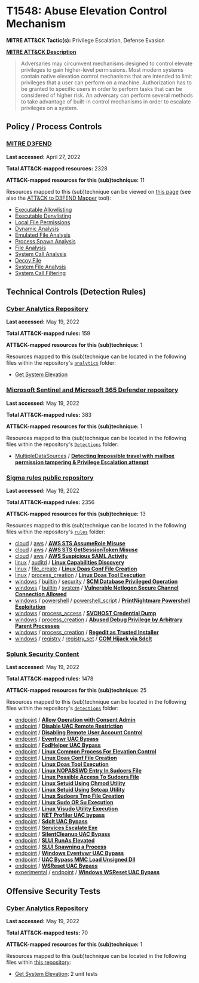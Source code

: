 # T1548: Abuse Elevation Control Mechanism
**MITRE ATT&CK Tactic(s):** Privilege Escalation, Defense Evasion

**[MITRE ATT&CK Description](https://attack.mitre.org/techniques/T1548)**
<blockquote>Adversaries may circumvent mechanisms designed to control elevate privileges to gain higher-level permissions. Most modern systems contain native elevation control mechanisms that are intended to limit privileges that a user can perform on a machine. Authorization has to be granted to specific users in order to perform tasks that can be considered of higher risk. An adversary can perform several methods to take advantage of built-in control mechanisms in order to escalate privileges on a system.</blockquote>

## Policy / Process Controls
### [MITRE D3FEND](https://d3fend.mitre.org/)
**Last accessed:** April 27, 2022

**Total ATT&CK-mapped resources:** 2328

**ATT&CK-mapped resources for this (sub)technique:** 11

Resources mapped to this (sub)technique can be viewed on [this page](https://d3fend.mitre.org/) (see also the [ATT&CK to D3FEND Mapper](https://d3fend.mitre.org/tools/attack-mapper) tool):

* [Executable Allowlisting](https://d3fend.mitre.org/techniques/d3f:ExecutableAllowlisting)
* [Executable Denylisting](https://d3fend.mitre.org/techniques/d3f:ExecutableDenylisting)
* [Local File Permissions](https://d3fend.mitre.org/techniques/d3f:LocalFilePermissions)
* [Dynamic Analysis](https://d3fend.mitre.org/techniques/d3f:DynamicAnalysis)
* [Emulated File Analysis](https://d3fend.mitre.org/techniques/d3f:EmulatedFileAnalysis)
* [Process Spawn Analysis](https://d3fend.mitre.org/techniques/d3f:ProcessSpawnAnalysis)
* [File Analysis](https://d3fend.mitre.org/techniques/d3f:FileAnalysis)
* [System Call Analysis](https://d3fend.mitre.org/techniques/d3f:SystemCallAnalysis)
* [Decoy File](https://d3fend.mitre.org/techniques/d3f:DecoyFile)
* [System File Analysis](https://d3fend.mitre.org/techniques/d3f:SystemFileAnalysis)
* [System Call Filtering](https://d3fend.mitre.org/techniques/d3f:SystemCallFiltering)

## Technical Controls (Detection Rules)
### [Cyber Analytics Repository](https://car.mitre.org)
**Last accessed:** May 19, 2022

**Total ATT&CK-mapped rules:** 159

**ATT&CK-mapped resources for this (sub)technique:** 1

Resources mapped to this (sub)technique can be located in the following files within the repository's <code>[analytics](https://github.com/mitre-attack/car/blob/master/analytics)</code> folder:

* [Get System Elevation](https://github.com/mitre-attack/car/tree/master/analytics/CAR-2021-02-002.yaml)

### [Microsoft Sentinel and Microsoft 365 Defender repository](https://github.com/Azure/Azure-Sentinel)
**Last accessed:** May 19, 2022

**Total ATT&CK-mapped rules:** 383

**ATT&CK-mapped resources for this (sub)technique:** 1

Resources mapped to this (sub)technique can be located in the following files within the repository's <code>[Detections](https://github.com/Azure/Azure-Sentinel/tree/master/Detections)</code> folder:

* [MultipleDataSources](https://github.com/Azure/Azure-Sentinel/tree/master/Detections/MultipleDataSources/) / **[Detecting Impossible travel with mailbox permission tampering & Privilege Escalation attempt](https://github.com/Azure/Azure-Sentinel/blob/master/Detections/MultipleDataSources/MailBoxTampering.yaml)**

### [Sigma rules public repository](https://github.com/SigmaHQ/sigma)
**Last accessed:** May 19, 2022

**Total ATT&CK-mapped rules:** 2356

**ATT&CK-mapped resources for this (sub)technique:** 13

Resources mapped to this (sub)technique can be located in the following files within the repository's <code>[rules](https://github.com/SigmaHQ/sigma/tree/master/rules)</code> folder:

* [cloud](https://github.com/SigmaHQ/sigma/tree/master/rules/cloud/) / [aws](https://github.com/SigmaHQ/sigma/tree/master/rules/cloud/aws/) / **[AWS STS AssumeRole Misuse](https://github.com/SigmaHQ/sigma/blob/master/rules/cloud/aws/aws_sts_assumerole_misuse.yml)**
* [cloud](https://github.com/SigmaHQ/sigma/tree/master/rules/cloud/) / [aws](https://github.com/SigmaHQ/sigma/tree/master/rules/cloud/aws/) / **[AWS STS GetSessionToken Misuse](https://github.com/SigmaHQ/sigma/blob/master/rules/cloud/aws/aws_sts_getsessiontoken_misuse.yml)**
* [cloud](https://github.com/SigmaHQ/sigma/tree/master/rules/cloud/) / [aws](https://github.com/SigmaHQ/sigma/tree/master/rules/cloud/aws/) / **[AWS Suspicious SAML Activity](https://github.com/SigmaHQ/sigma/blob/master/rules/cloud/aws/aws_suspicious_saml_activity.yml)**
* [linux](https://github.com/SigmaHQ/sigma/tree/master/rules/linux/) / [auditd](https://github.com/SigmaHQ/sigma/tree/master/rules/linux/auditd/) / **[Linux Capabilities Discovery](https://github.com/SigmaHQ/sigma/blob/master/rules/linux/auditd/lnx_auditd_capabilities_discovery.yml)**
* [linux](https://github.com/SigmaHQ/sigma/tree/master/rules/linux/) / [file_create](https://github.com/SigmaHQ/sigma/tree/master/rules/linux/file_create/) / **[Linux Doas Conf File Creation](https://github.com/SigmaHQ/sigma/blob/master/rules/linux/file_create/lnx_doas_conf_creation.yml)**
* [linux](https://github.com/SigmaHQ/sigma/tree/master/rules/linux/) / [process_creation](https://github.com/SigmaHQ/sigma/tree/master/rules/linux/process_creation/) / **[Linux Doas Tool Execution](https://github.com/SigmaHQ/sigma/blob/master/rules/linux/process_creation/proc_creation_lnx_doas_execution.yml)**
* [windows](https://github.com/SigmaHQ/sigma/tree/master/rules/windows/) / [builtin](https://github.com/SigmaHQ/sigma/tree/master/rules/windows/builtin/) / [security](https://github.com/SigmaHQ/sigma/tree/master/rules/windows/builtin/security/) / **[SCM Database Privileged Operation](https://github.com/SigmaHQ/sigma/blob/master/rules/windows/builtin/security/win_scm_database_privileged_operation.yml)**
* [windows](https://github.com/SigmaHQ/sigma/tree/master/rules/windows/) / [builtin](https://github.com/SigmaHQ/sigma/tree/master/rules/windows/builtin/) / [system](https://github.com/SigmaHQ/sigma/tree/master/rules/windows/builtin/system/) / **[Vulnerable Netlogon Secure Channel Connection Allowed](https://github.com/SigmaHQ/sigma/blob/master/rules/windows/builtin/system/win_vul_cve_2020_1472.yml)**
* [windows](https://github.com/SigmaHQ/sigma/tree/master/rules/windows/) / [powershell](https://github.com/SigmaHQ/sigma/tree/master/rules/windows/powershell/) / [powershell_script](https://github.com/SigmaHQ/sigma/tree/master/rules/windows/powershell/powershell_script/) / **[PrintNightmare Powershell Exploitation](https://github.com/SigmaHQ/sigma/blob/master/rules/windows/powershell/powershell_script/posh_ps_invoke_nightmare.yml)**
* [windows](https://github.com/SigmaHQ/sigma/tree/master/rules/windows/) / [process_access](https://github.com/SigmaHQ/sigma/tree/master/rules/windows/process_access/) / **[SVCHOST Credential Dump](https://github.com/SigmaHQ/sigma/blob/master/rules/windows/process_access/proc_access_win_svchost_cred_dump.yml)**
* [windows](https://github.com/SigmaHQ/sigma/tree/master/rules/windows/) / [process_creation](https://github.com/SigmaHQ/sigma/tree/master/rules/windows/process_creation/) / **[Abused Debug Privilege by Arbitrary Parent Processes](https://github.com/SigmaHQ/sigma/blob/master/rules/windows/process_creation/proc_creation_win_abusing_debug_privilege.yml)**
* [windows](https://github.com/SigmaHQ/sigma/tree/master/rules/windows/) / [process_creation](https://github.com/SigmaHQ/sigma/tree/master/rules/windows/process_creation/) / **[Regedit as Trusted Installer](https://github.com/SigmaHQ/sigma/blob/master/rules/windows/process_creation/proc_creation_win_susp_regedit_trustedinstaller.yml)**
* [windows](https://github.com/SigmaHQ/sigma/tree/master/rules/windows/) / [registry](https://github.com/SigmaHQ/sigma/tree/master/rules/windows/registry/) / [registry_set](https://github.com/SigmaHQ/sigma/tree/master/rules/windows/registry/registry_set/) / **[COM Hijack via Sdclt](https://github.com/SigmaHQ/sigma/blob/master/rules/windows/registry/registry_set/registry_set_comhijack_sdclt.yml)**

### [Splunk Security Content](https://github.com/splunk/security_content)
**Last accessed:** May 19, 2022

**Total ATT&CK-mapped rules:** 1478

**ATT&CK-mapped resources for this (sub)technique:** 25

Resources mapped to this (sub)technique can be located in the following files within the repository's <code>[detections](https://github.com/splunk/security_content/tree/develop/detections)</code> folder:

* [endpoint](https://github.com/splunk/security_content/tree/develop/detections/endpoint/) / **[Allow Operation with Consent Admin](https://github.com/splunk/security_content/blob/develop/detections/endpoint/allow_operation_with_consent_admin.yml)**
* [endpoint](https://github.com/splunk/security_content/tree/develop/detections/endpoint/) / **[Disable UAC Remote Restriction](https://github.com/splunk/security_content/blob/develop/detections/endpoint/disable_uac_remote_restriction.yml)**
* [endpoint](https://github.com/splunk/security_content/tree/develop/detections/endpoint/) / **[Disabling Remote User Account Control](https://github.com/splunk/security_content/blob/develop/detections/endpoint/disabling_remote_user_account_control.yml)**
* [endpoint](https://github.com/splunk/security_content/tree/develop/detections/endpoint/) / **[Eventvwr UAC Bypass](https://github.com/splunk/security_content/blob/develop/detections/endpoint/eventvwr_uac_bypass.yml)**
* [endpoint](https://github.com/splunk/security_content/tree/develop/detections/endpoint/) / **[FodHelper UAC Bypass](https://github.com/splunk/security_content/blob/develop/detections/endpoint/fodhelper_uac_bypass.yml)**
* [endpoint](https://github.com/splunk/security_content/tree/develop/detections/endpoint/) / **[Linux Common Process For Elevation Control](https://github.com/splunk/security_content/blob/develop/detections/endpoint/linux_common_process_for_elevation_control.yml)**
* [endpoint](https://github.com/splunk/security_content/tree/develop/detections/endpoint/) / **[Linux Doas Conf File Creation](https://github.com/splunk/security_content/blob/develop/detections/endpoint/linux_doas_conf_file_creation.yml)**
* [endpoint](https://github.com/splunk/security_content/tree/develop/detections/endpoint/) / **[Linux Doas Tool Execution](https://github.com/splunk/security_content/blob/develop/detections/endpoint/linux_doas_tool_execution.yml)**
* [endpoint](https://github.com/splunk/security_content/tree/develop/detections/endpoint/) / **[Linux NOPASSWD Entry In Sudoers File](https://github.com/splunk/security_content/blob/develop/detections/endpoint/linux_nopasswd_entry_in_sudoers_file.yml)**
* [endpoint](https://github.com/splunk/security_content/tree/develop/detections/endpoint/) / **[Linux Possible Access To Sudoers File](https://github.com/splunk/security_content/blob/develop/detections/endpoint/linux_possible_access_to_sudoers_file.yml)**
* [endpoint](https://github.com/splunk/security_content/tree/develop/detections/endpoint/) / **[Linux Setuid Using Chmod Utility](https://github.com/splunk/security_content/blob/develop/detections/endpoint/linux_setuid_using_chmod_utility.yml)**
* [endpoint](https://github.com/splunk/security_content/tree/develop/detections/endpoint/) / **[Linux Setuid Using Setcap Utility](https://github.com/splunk/security_content/blob/develop/detections/endpoint/linux_setuid_using_setcap_utility.yml)**
* [endpoint](https://github.com/splunk/security_content/tree/develop/detections/endpoint/) / **[Linux Sudoers Tmp File Creation](https://github.com/splunk/security_content/blob/develop/detections/endpoint/linux_sudoers_tmp_file_creation.yml)**
* [endpoint](https://github.com/splunk/security_content/tree/develop/detections/endpoint/) / **[Linux Sudo OR Su Execution](https://github.com/splunk/security_content/blob/develop/detections/endpoint/linux_sudo_or_su_execution.yml)**
* [endpoint](https://github.com/splunk/security_content/tree/develop/detections/endpoint/) / **[Linux Visudo Utility Execution](https://github.com/splunk/security_content/blob/develop/detections/endpoint/linux_visudo_utility_execution.yml)**
* [endpoint](https://github.com/splunk/security_content/tree/develop/detections/endpoint/) / **[NET Profiler UAC bypass](https://github.com/splunk/security_content/blob/develop/detections/endpoint/net_profiler_uac_bypass.yml)**
* [endpoint](https://github.com/splunk/security_content/tree/develop/detections/endpoint/) / **[Sdclt UAC Bypass](https://github.com/splunk/security_content/blob/develop/detections/endpoint/sdclt_uac_bypass.yml)**
* [endpoint](https://github.com/splunk/security_content/tree/develop/detections/endpoint/) / **[Services Escalate Exe](https://github.com/splunk/security_content/blob/develop/detections/endpoint/services_escalate_exe.yml)**
* [endpoint](https://github.com/splunk/security_content/tree/develop/detections/endpoint/) / **[SilentCleanup UAC Bypass](https://github.com/splunk/security_content/blob/develop/detections/endpoint/silentcleanup_uac_bypass.yml)**
* [endpoint](https://github.com/splunk/security_content/tree/develop/detections/endpoint/) / **[SLUI RunAs Elevated](https://github.com/splunk/security_content/blob/develop/detections/endpoint/slui_runas_elevated.yml)**
* [endpoint](https://github.com/splunk/security_content/tree/develop/detections/endpoint/) / **[SLUI Spawning a Process](https://github.com/splunk/security_content/blob/develop/detections/endpoint/slui_spawning_a_process.yml)**
* [endpoint](https://github.com/splunk/security_content/tree/develop/detections/endpoint/) / **[Windows Eventvwr UAC Bypass](https://github.com/splunk/security_content/blob/develop/detections/endpoint/ssa___windows_eventvwr_uac_bypass.yml)**
* [endpoint](https://github.com/splunk/security_content/tree/develop/detections/endpoint/) / **[UAC Bypass MMC Load Unsigned Dll](https://github.com/splunk/security_content/blob/develop/detections/endpoint/uac_bypass_mmc_load_unsigned_dll.yml)**
* [endpoint](https://github.com/splunk/security_content/tree/develop/detections/endpoint/) / **[WSReset UAC Bypass](https://github.com/splunk/security_content/blob/develop/detections/endpoint/wsreset_uac_bypass.yml)**
* [experimental](https://github.com/splunk/security_content/tree/develop/detections/experimental/) / [endpoint](https://github.com/splunk/security_content/tree/develop/detections/experimental/endpoint/) / **[Windows WSReset UAC Bypass](https://github.com/splunk/security_content/blob/develop/detections/experimental/endpoint/ssa___windows_wsreset_uac_bypass.yml)**


## Offensive Security Tests
### [Cyber Analytics Repository](https://car.mitre.org)
**Last accessed:** May 19, 2022

**Total ATT&CK-mapped tests:** 70

**ATT&CK-mapped resources for this (sub)technique:** 1

Resources mapped to this (sub)technique can be located in the following files within [this repository](https://github.com/mitre-attack/car/blob/master/analytics):

* [Get System Elevation](https://github.com/mitre-attack/car/tree/master/analytics/CAR-2021-02-002.yaml): 2 unit tests

